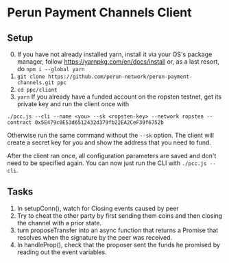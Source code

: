 # Perun Payment Channels Client
## Setup
0. If you have not already installed yarn, install it via your OS's package
   manager, follow https://yarnpkg.com/en/docs/install or, as a last resort, do
   `npm i --global yarn`
1. `git clone https://github.com/perun-network/perun-payment-channels.git ppc`
2. `cd ppc/client`
3. `yarn`
If you already have a funded account on the ropsten testnet, get its private
key and run the client once with
 ```
 ./pcc.js --cli --name <you> --sk <ropsten-key> --network ropsten --contract 0x5E479c0E53d6512432d379fb22EA2CeF39f6752b
 ```
Otherwise run the same command without the `--sk` option. The client will create
a secret key for you and show the address that you need to fund.

After the client ran once, all configuration parameters are saved and don't need
to be specified again. You can now just run the CLI with `./pcc.js --cli`.


## Tasks
1. In setupConn(), watch for Closing events caused by peer
2. Try to cheat the other party by first sending them coins and then closing the
   channel with a prior state.
3. turn proposeTransfer into an async function that returns a Promise that
   resolves when the signature by the peer was received.
4. In handleProp(), check that the proposer sent the funds he promised by reading
   out the event variables.
